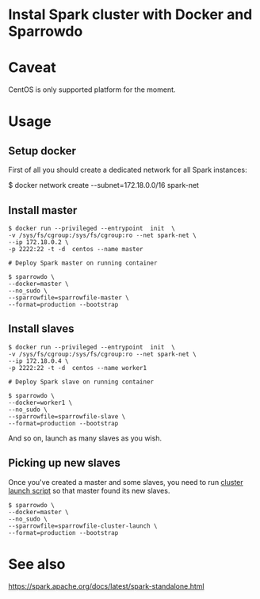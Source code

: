 # Instal Spark cluster with Docker and Sparrowdo



# Caveat

CentOS is only supported platform for the moment.

# Usage

## Setup docker

First of all you should create a dedicated network for all Spark instances:

   $ docker network create --subnet=172.18.0.0/16 spark-net


## Install master

    $ docker run --privileged --entrypoint  init  \
    -v /sys/fs/cgroup:/sys/fs/cgroup:ro --net spark-net \
    --ip 172.18.0.2 \
    -p 2222:22 -t -d  centos --name master

    # Deploy Spark master on running container

    $ sparrowdo \
    --docker=master \
    --no_sudo \
    --sparrowfile=sparrowfile-master \
    --format=production --bootstrap
  
## Install slaves

    $ docker run --privileged --entrypoint  init  \
    -v /sys/fs/cgroup:/sys/fs/cgroup:ro --net spark-net \
    --ip 172.18.0.4 \
    -p 2222:22 -t -d  centos --name worker1

    # Deploy Spark slave on running container

    $ sparrowdo \
    --docker=worker1 \
    --no_sudo \
    --sparrowfile=sparrowfile-slave \
    --format=production --bootstrap


And so on, launch as many slaves as you wish.

## Picking up new slaves

Once you've created a master and some slaves, you need to run [cluster launch script](https://spark.apache.org/docs/latest/spark-standalone.html#cluster-launch-scripts)
so that master found its new slaves.

    $ sparrowdo \
    --docker=master \
    --no_sudo \
    --sparrowfile=sparrowfile-cluster-launch \
    --format=production --bootstrap


# See also

https://spark.apache.org/docs/latest/spark-standalone.html
